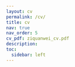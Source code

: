 ```yaml
---
layout: cv
permalink: /cv/
title: cv
nav: true
nav_order: 5
cv_pdf: ziquanwei_cv.pdf
description: 
toc:
  sidebar: left
---
```

